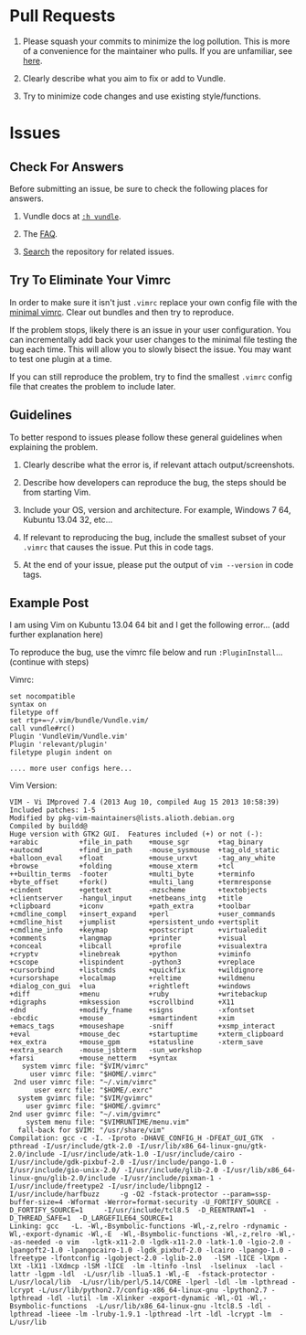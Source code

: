 Pull Requests
=============

1. Please squash your commits to minimize the log pollution. This is more of a convenience for the maintainer who pulls. If you are unfamiliar, see [here](http://ariejan.net/2011/07/05/git-squash-your-latests-commits-into-one/).

2. Clearly describe what you aim to fix or add to Vundle.

3. Try to minimize code changes and use existing style/functions.

Issues
======

## Check For Answers

Before submitting an issue, be sure to check the following places for answers.

1. Vundle docs at [`:h vundle`](https://github.com/VundleVim/Vundle.vim/blob/master/doc/vundle.txt).

2. The [FAQ](https://github.com/VundleVim/Vundle.vim/wiki).

3. [Search](https://github.com/VundleVim/Vundle.vim/search) the repository for related issues.

## Try To Eliminate Your Vimrc

In order to make sure it isn't just `.vimrc` replace your own config file with the [minimal vimrc](https://github.com/VundleVim/Vundle.vim/blob/master/test/minirc.vim). Clear out bundles and then try to reproduce.

If the problem stops, likely there is an issue in your user configuration. You can incrementally add back your user changes to the minimal file testing the bug each time. This will allow you to slowly bisect the issue. You may want to test one plugin at a time.

If you can still reproduce the problem, try to find the smallest `.vimrc` config file that creates the problem to include later.

## Guidelines

To better respond to issues please follow these general guidelines when explaining the problem.

1. Clearly describe what the error is, if relevant attach output/screenshots.

2. Describe how developers can reproduce the bug, the steps should be from starting Vim.

3. Include your OS, version and architecture. For example, Windows 7 64, Kubuntu 13.04 32, etc...

4. If relevant to reproducing the bug, include the smallest subset of your `.vimrc` that causes the issue. Put this in code tags.

5. At the end of your issue, please put the output of `vim --version` in code tags.

## Example Post

I am using Vim on Kubuntu 13.04 64 bit and I get the following error... (add further explanation here)

To reproduce the bug, use the vimrc file below and run `:PluginInstall`... (continue with steps)

Vimrc:
```
set nocompatible
syntax on
filetype off
set rtp+=~/.vim/bundle/Vundle.vim/
call vundle#rc()
Plugin 'VundleVim/Vundle.vim'
Plugin 'relevant/plugin'
filetype plugin indent on

.... more user configs here...
```

Vim Version:
```
VIM - Vi IMproved 7.4 (2013 Aug 10, compiled Aug 15 2013 10:58:39)
Included patches: 1-5
Modified by pkg-vim-maintainers@lists.alioth.debian.org
Compiled by buildd@
Huge version with GTK2 GUI.  Features included (+) or not (-):
+arabic          +file_in_path    +mouse_sgr       +tag_binary
+autocmd         +find_in_path    -mouse_sysmouse  +tag_old_static
+balloon_eval    +float           +mouse_urxvt     -tag_any_white
+browse          +folding         +mouse_xterm     +tcl
++builtin_terms  -footer          +multi_byte      +terminfo
+byte_offset     +fork()          +multi_lang      +termresponse
+cindent         +gettext         -mzscheme        +textobjects
+clientserver    -hangul_input    +netbeans_intg   +title
+clipboard       +iconv           +path_extra      +toolbar
+cmdline_compl   +insert_expand   +perl            +user_commands
+cmdline_hist    +jumplist        +persistent_undo +vertsplit
+cmdline_info    +keymap          +postscript      +virtualedit
+comments        +langmap         +printer         +visual
+conceal         +libcall         +profile         +visualextra
+cryptv          +linebreak       +python          +viminfo
+cscope          +lispindent      -python3         +vreplace
+cursorbind      +listcmds        +quickfix        +wildignore
+cursorshape     +localmap        +reltime         +wildmenu
+dialog_con_gui  +lua             +rightleft       +windows
+diff            +menu            +ruby            +writebackup
+digraphs        +mksession       +scrollbind      +X11
+dnd             +modify_fname    +signs           -xfontset
-ebcdic          +mouse           +smartindent     +xim
+emacs_tags      +mouseshape      -sniff           +xsmp_interact
+eval            +mouse_dec       +startuptime     +xterm_clipboard
+ex_extra        +mouse_gpm       +statusline      -xterm_save
+extra_search    -mouse_jsbterm   -sun_workshop
+farsi           +mouse_netterm   +syntax
   system vimrc file: "$VIM/vimrc"
     user vimrc file: "$HOME/.vimrc"
 2nd user vimrc file: "~/.vim/vimrc"
      user exrc file: "$HOME/.exrc"
  system gvimrc file: "$VIM/gvimrc"
    user gvimrc file: "$HOME/.gvimrc"
2nd user gvimrc file: "~/.vim/gvimrc"
    system menu file: "$VIMRUNTIME/menu.vim"
  fall-back for $VIM: "/usr/share/vim"
Compilation: gcc -c -I. -Iproto -DHAVE_CONFIG_H -DFEAT_GUI_GTK  -pthread -I/usr/include/gtk-2.0 -I/usr/lib/x86_64-linux-gnu/gtk-2.0/include -I/usr/include/atk-1.0 -I/usr/include/cairo -I/usr/include/gdk-pixbuf-2.0 -I/usr/include/pango-1.0 -I/usr/include/gio-unix-2.0/ -I/usr/include/glib-2.0 -I/usr/lib/x86_64-linux-gnu/glib-2.0/include -I/usr/include/pixman-1 -I/usr/include/freetype2 -I/usr/include/libpng12 -I/usr/include/harfbuzz     -g -O2 -fstack-protector --param=ssp-buffer-size=4 -Wformat -Werror=format-security -U_FORTIFY_SOURCE -D_FORTIFY_SOURCE=1     -I/usr/include/tcl8.5  -D_REENTRANT=1  -D_THREAD_SAFE=1  -D_LARGEFILE64_SOURCE=1
Linking: gcc   -L. -Wl,-Bsymbolic-functions -Wl,-z,relro -rdynamic -Wl,-export-dynamic -Wl,-E  -Wl,-Bsymbolic-functions -Wl,-z,relro -Wl,--as-needed -o vim   -lgtk-x11-2.0 -lgdk-x11-2.0 -latk-1.0 -lgio-2.0 -lpangoft2-1.0 -lpangocairo-1.0 -lgdk_pixbuf-2.0 -lcairo -lpango-1.0 -lfreetype -lfontconfig -lgobject-2.0 -lglib-2.0   -lSM -lICE -lXpm -lXt -lX11 -lXdmcp -lSM -lICE  -lm -ltinfo -lnsl  -lselinux  -lacl -lattr -lgpm -ldl  -L/usr/lib -llua5.1 -Wl,-E  -fstack-protector -L/usr/local/lib  -L/usr/lib/perl/5.14/CORE -lperl -ldl -lm -lpthread -lcrypt -L/usr/lib/python2.7/config-x86_64-linux-gnu -lpython2.7 -lpthread -ldl -lutil -lm -Xlinker -export-dynamic -Wl,-O1 -Wl,-Bsymbolic-functions  -L/usr/lib/x86_64-linux-gnu -ltcl8.5 -ldl -lpthread -lieee -lm -lruby-1.9.1 -lpthread -lrt -ldl -lcrypt -lm  -L/usr/lib
```
